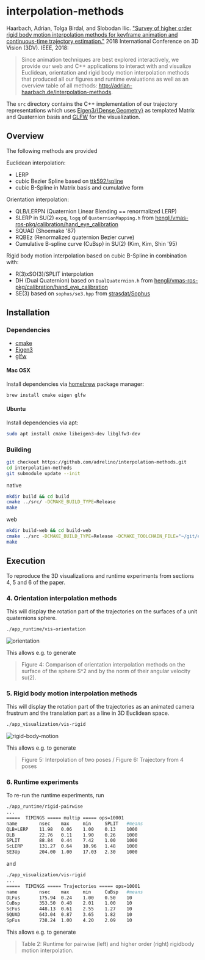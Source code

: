 # interpolation-methods

Haarbach, Adrian, Tolga Birdal, and Slobodan Ilic. ["Survey of higher order rigid body motion interpolation methods for keyframe animation and continuous-time trajectory estimation."](doc/haarbach2018survey.pdf) 2018 International Conference on 3D Vision (3DV). IEEE, 2018:

> Since animation techniques are best explored interactively, we provide our web and C++ applications to interact with and visualize Euclidean, orientation and rigid body motion interpolation methods that produced all our figures and runtime evaluations as well as an overview table of all methods: http://adrian-haarbach.de/interpolation-methods.

The `src` directory contains the C++ implementation of our trajectory representations which uses [Eigen3/{Dense,Geometry}](http://eigen.tuxfamily.org) as templated Matrix and Quaternion basis and [GLFW](http://www.glfw.org/) for the visualization.


## Overview

The following methods are provided

Euclidean interpolation:
* LERP
* cubic Bezier Spline based on [ttk592/spline](https://github.com/ttk592/spline)
* cubic B-Spline in Matrix basis and cumulative form

Orientation interpolation:
* QLB/LERPN (Quaternion Linear Blending == renormalized LERP)
* SLERP in SU(2) `expq`, `logq` of `QuaternionMapping.h` from [hengli/vmas-ros-pkg/calibration/hand_eye_calibration](https://github.com/hengli/vmav-ros-pkg/tree/master/calibration/hand_eye_calibration/include/hand_eye_calibration)
* SQUAD (Shoemake '87)
* RQBEz (Renormalized quaternion Bezier curve)
* Cumulative B-spline curve (CuBsp) in SU(2) (Kim, Kim, Shin '95)

Rigid body motion interpolation based on cubic B-Spline in combination with:
* R(3)xSO(3)/SPLIT interpolation
* DH (Dual Quaternion) based on `DualQuaternion.h` from [hengli/vmas-ros-pkg/calibration/hand_eye_calibration](https://github.com/hengli/vmav-ros-pkg/tree/master/calibration/hand_eye_calibration/include/hand_eye_calibration)
* SE(3) based on `sophus/se3.hpp` from [strasdat/Sophus](https://github.com/strasdat/Sophus.git)


## Installation

### Dependencies
 * [cmake](https://cmake.org/)
 * [Eigen3](http://eigen.tuxfamily.org)
 * [glfw](http://www.glfw.org/)

#### Mac OSX

Install dependencies via [homebrew](https://brew.sh) package manager:
```sh
brew install cmake eigen glfw
```

#### Ubuntu

Install dependencies via apt:
```sh
sudo apt install cmake libeigen3-dev libglfw3-dev
```

### Building
```sh
git checkout https://github.com/adrelino/interpolation-methods.git
cd interpolation-methods
git submodule update --init
```

native
```sh
mkdir build && cd build
cmake ../src/ -DCMAKE_BUILD_TYPE=Release
make
```

web
```sh
mkdir build-web && cd build-web
cmake ../src -DCMAKE_BUILD_TYPE=Release -DCMAKE_TOOLCHAIN_FILE="~/git/emsdk/upstream/emscripten/cmake/Modules/Platform/Emscripten.cmake" -DEIGEN3_INCLUDE_DIR=/usr/include/eigen3
make
```


## Execution

To reproduce the 3D visualizations and runtime experiments from sections 4, 5 and 6 of the paper.

### 4. Orientation interpolation methods

This will display the rotation part of the trajectories on the surfaces of a unit quaternions sphere.

```sh
./app_runtime/vis-orientation
```

![orientation](doc/orientation.png)

This allows e.g. to generate
> Figure 4: Comparison of orientation interpolation methods on the surface of the sphere S^2 and by the norm of their angular velocity su(2).

### 5. Rigid body motion interpolation methods

This will display the rotation part of the trajectories as an animated camera frustrum and the translation part as a line in 3D Euclidean space.

```sh
./app_visualization/vis-rigid 
```

![rigid-body-motion](doc/rigid-body-motion.png)

This allows e.g. to generate
> Figure 5: Interpolation of two poses   / Figure 6: Trajectory from 4 poses

### 6. Runtime experiments

To re-run the runtime experiments, run

```sh
./app_runtime/rigid-pairwise
...
=====  TIMINGS ===== multip ===== ops=10001
name      	nsec	max 	min 	SPLIT	#means
QLB+LERP  	11.98 	0.06 	1.00 	0.13	1000	
DLB       	22.76 	0.11 	1.90 	0.26	1000	
SPLIT     	88.84 	0.44 	7.42 	1.00	1000	
ScLERP    	131.27 	0.64 	10.96 	1.48	1000	
SE3Up     	204.00 	1.00 	17.03 	2.30	1000	
```
and
```sh
./app_visualization/vis-rigid 
...
=====  TIMINGS ===== Trajectories ===== ops=10001
name      	nsec	max 	min 	CuBsp	#means
DLFus     	175.94 	0.24 	1.00 	0.50	10	
CuBsp     	353.50 	0.48 	2.01 	1.00	10	
ScFus     	448.13 	0.61 	2.55 	1.27	10	
SQUAD     	643.04 	0.87 	3.65 	1.82	10	
SpFus     	738.24 	1.00 	4.20 	2.09	10	
```

This allows e.g. to generate
> Table 2: Runtime for pairwise (left) and higher order (right) rigidbody motion interpolation.
